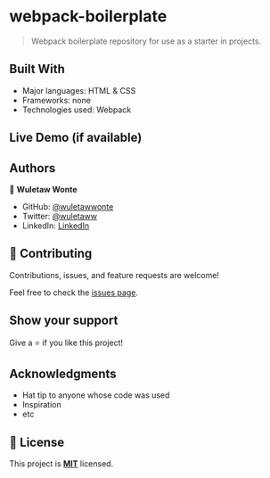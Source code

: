# webpack-boilerplate

> Webpack boilerplate repository for use as a starter in projects.

## Built With

- Major languages: HTML & CSS
- Frameworks: none
- Technologies used: Webpack

## Live Demo (if available)

## Authors

👤 **Wuletaw Wonte**

- GitHub: [@wuletawwonte](https://github.com/mesfin345)
- Twitter: [@wuletaww](https://twitter.com)
- LinkedIn: [LinkedIn](linkedin.com/in/mesfin-haile-380b64228/)

## 🤝 Contributing

Contributions, issues, and feature requests are welcome!

Feel free to check the [issues page](../../issues/).

## Show your support

Give a ⭐️ if you like this project!

## Acknowledgments

- Hat tip to anyone whose code was used
- Inspiration
- etc

## 📝 License

This project is **[MIT](./LICENSE.md)** licensed.
